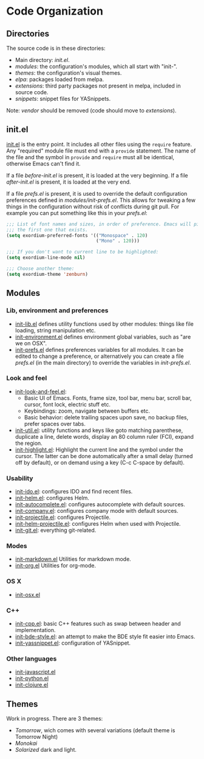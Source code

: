 # Code Organization

## Directories

The source code is in these directories:

* Main directory: *init.el*.
* *modules*: the configuration's modules, which all start with "init-".
* *themes*: the configuration's visual themes.
* *elpa*: packages loaded from melpa.
* *extensions*: third party packages not present in melpa, included in source
  code.
* *snippets*: snippet files for YASnippets.

Note: *vendor* should be removed (code should move to *extensions*).

## init.el

[init.el](../init.el) is
the entry point. It includes all other files using the `require`
feature. Any "required" module file must end with a `provide`
statement. The name of the file and the symbol in `provide` and
`require` must all be identical, otherwise Emacs can't find it.

If a file *before-init.el* is present, it is loaded at the very beginning. If a
file *after-init.el* is present, it is loaded at the very end.

If a file *prefs.el* is present, it is used to override the default
configuration preferences defined in *modules/init-prefs.el*. This allows for
tweaking a few things in the configuration without risk of conflicts during git
pull. For example you can put something like this in your *prefs.el*:

```lisp
;;; List of font names and sizes, in order of preference. Emacs will pick
;;; the first one that exists.
(setq exordium-preferred-fonts '(("Monospace" . 120)
                                 ("Mono" . 120)))

;;; If you don't want to current line to be highlighted:
(setq exordium-line-mode nil)

;;; Choose another theme:
(setq exordium-theme 'zenburn)
```

## Modules

### Lib, environment and preferences

* [init-lib.el](../modules/init-lib.el)
  defines utility functions used by other modules: things like file loading,
  string manipulation etc.
* [init-environment.el](../modules/init-environment.el)
  defines environment global variables, such as "are we on OSX".
* [init-prefs.el](../modules/init-prefs.el)
  defines preferences variables for all modules. It can be edited to change a
  preference, or alternatively you can create a file *prefs.el* (in
  the main directory) to override the variables in *init-prefs.el*.

### Look and feel

* [init-look-and-feel.el](../modules/init-look-and-feel.el):
  * Basic UI of Emacs. Fonts, frame size, tool bar, menu bar, scroll bar,
    cursor, font lock, electric stuff etc.
  * Keybindings: zoom, navigate between buffers etc.
  * Basic behavior: delete trailing spaces upon save, no backup files, prefer
    spaces over tabs.
* [init-util.el](../modules/init-util.el):
  utility functions and keys like goto matching parenthese, duplicate a line,
  delete words, display an 80 column ruler (FCI), expand the region.
* [init-highlight.el](../modules/init-highlight.el):
  Highlight the current line and the symbol under the cursor. The latter can
  be done automatically after a small delay (turned off by default), or on
  demand using a key (C-c C-space by default).

### Usability

* [init-ido.el](../modules/init-ido.el):
  configures IDO and find recent files.
* [init-helm.el](../modules/init-helm.el):
  configures Helm.
* [init-autocomplete.el](../modules/init-autocomplete.el):
  configures autocomplete with default sources.
* [init-company.el](../modules/init-company.el):
  configures company mode with default sources.
* [init-projectile.el](../modules/init-projectile.el):
  configures Projectile.
* [init-helm-projectile.el](../modules/init-helm-projectile.el):
  configures Helm when used with Projectile.
* [init-git.el](../modules/init-git.el):
  everything git-related.

### Modes

* [init-markdown.el](../modules/init-markdown.el)
  Utilities for markdown mode.
* [init-org.el](../modules/init-org.el)
  Utilities for org-mode.

### OS X

* [init-osx.el](../modules/init-osx.el)

### C++

* [init-cpp.el](../modules/init-cpp.el):
  basic C++ features such as swap between header and implementation.
* [init-bde-style.el](../modules/init-bde-style.el):
  an attempt to make the BDE style fit easier into Emacs.
* [init-yassnippet.el](../modules/init-yasnippet.el):
  configuration of YASnippet.

### Other languages

* [init-javascript.el](../modules/init-javascript.el)
* [init-python.el](../modules/init-python.el)
* [init-clojure.el](../modules/init-clojure.el)

## Themes

Work in progress. There are 3 themes:

* *Tomorrow*, wich comes with several variations (default theme is Tomorrow
  Night)
* *Monokai*
* *Solarized* dark and light.
